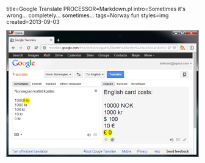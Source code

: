 title=Google Translate
PROCESSOR=Markdown.pl
intro=Sometimes it's wrong... completely... sometimes...
tags=Norway fun
styles=img
created=2013-09-03

![translate mistakes](google-translate.png)
